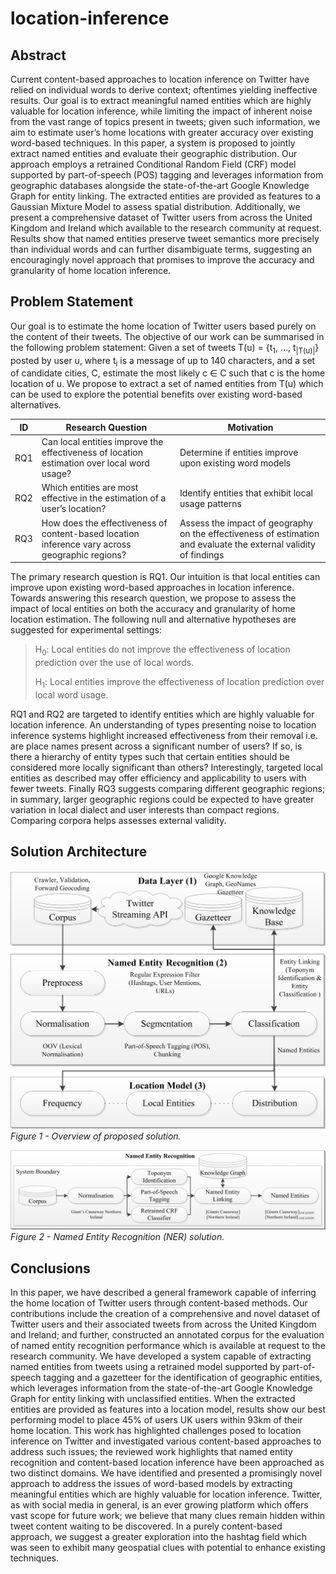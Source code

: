 # location-inference

## Abstract
Current content-based approaches to location inference on Twitter have relied on individual words to derive context; oftentimes yielding ineffective results. Our goal is to extract meaningful named entities which are highly valuable for location inference, while limiting the impact of inherent noise from the vast range of topics present in tweets; given such information, we aim to estimate user’s home locations with greater accuracy over existing word-based techniques. In this paper, a system is proposed to jointly extract named entities and evaluate their geographic distribution. Our approach employs a retrained Conditional Random Field (CRF) model supported by part-of-speech (POS) tagging and leverages information from geographic databases alongside the state-of-the-art Google Knowledge Graph for entity linking. The extracted entities are provided as features to a Gaussian Mixture Model to assess spatial distribution. Additionally, we present a comprehensive dataset of Twitter users from across the United Kingdom and Ireland which available to the research community at request. Results show that named entities preserve tweet semantics more precisely than individual words and can further disambiguate terms, suggesting an encouragingly novel approach that promises to improve the accuracy and granularity of home location inference.

## Problem Statement
Our goal is to estimate the home location of Twitter users based purely on the content of their tweets. The objective of our work can be summarised in the following problem statement:
Given a set of tweets T(u) = {t<sub>1</sub>, …, t<sub>|T(u)|</sub>} posted by user u, where t<sub>i</sub> is a message of up to 140 characters, and a set of candidate cities, C, estimate the most likely c ∈ C such that c is the home location of u.
We propose to extract a set of named entities from T(u) which can be used to explore the potential benefits over existing word-based alternatives.

|ID|Research Question|Motivation|
|---|---|---|
|RQ1|Can local entities improve the effectiveness of location estimation over local word usage?|Determine if entities improve upon existing word models|
|RQ2|Which entities are most effective in the estimation of a user’s location?|Identify entities that exhibit local usage patterns|
|RQ3|How does the effectiveness of content-based location inference vary across geographic regions?|Assess the impact of geography on the effectiveness of estimation and evaluate the external validity of findings|

The primary research question is RQ1. Our intuition is that local entities can improve upon existing word-based approaches in location inference. Towards answering this research question, we propose to assess the impact of local entities on both the accuracy and granularity of home location estimation. The following null and alternative hypotheses are suggested for experimental settings:

> H<sub>0</sub>: Local entities do not improve the effectiveness of location prediction over the use of local words.
> 
> H<sub>1</sub>: Local entities improve the effectiveness of location prediction over local word usage.

RQ1 and RQ2 are targeted to identify entities which are highly valuable for location inference. An understanding of types presenting noise to location inference systems highlight increased effectiveness from their removal i.e. are place names present across a significant number of users? If so, is there a hierarchy of entity types such that certain entities should be considered more locally significant than others? Interestingly, targeted local entities as described may offer efficiency and applicability to users with fewer tweets.
Finally RQ3 suggests comparing different geographic regions; in summary, larger geographic regions could be expected to have greater variation in local dialect and user interests than compact regions. Comparing corpora helps assesses external validity.

## Solution Architecture
![Solution Overview](overview.png)
_Figure 1 - Overview of proposed solution._

![Named Entity Recognition](named-entity-recognition.png)
_Figure 2 - Named Entity Recognition (NER) solution._

## Conclusions
In this paper, we have described a general framework capable of inferring the home location of Twitter users through content-based methods.
Our contributions include the creation of a comprehensive and novel dataset of Twitter users and their associated tweets from across the United Kingdom and Ireland; and further, constructed an annotated corpus for the evaluation of named entity recognition performance which is available at request to the research community. We have developed a system capable of extracting named entities from tweets using a retrained model supported by part-of-speech tagging and a gazetteer for the identification of geographic entities, which leverages information from the state-of-the-art Google Knowledge Graph for entity linking with unclassified entities. When the extracted entities are provided as features into a location model, results show our best performing model to place 45% of users UK users within 93km of their home location.
This work has highlighted challenges posed to location inference on Twitter and investigated various content-based approaches to address such issues; the reviewed work highlights that named entity recognition and content-based location inference have been approached as two distinct domains. We have identified and presented a promisingly novel approach to address the issues of word-based models by extracting meaningful entities which are highly valuable for location inference. 
Twitter, as with social media in general, is an ever growing platform which offers vast scope for future work; we believe that many clues remain hidden within tweet content waiting to be discovered. In a purely content-based approach, we suggest a greater exploration into the hashtag field which was seen to exhibit many geospatial clues with potential to enhance existing techniques.
